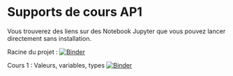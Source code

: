 # Supports de cours AP1

Vous trouverez des liens sur des Notebook Jupyter que vous pouvez lancer directement sans installation.

Racine du projet : [![Binder](https://mybinder.org/badge_logo.svg)](https://mybinder.org/v2/gh/UGE-IGM/amphis-AP1/master)

Cours 1 : Valeurs, variables, types [![Binder](https://mybinder.org/badge_logo.svg)](https://mybinder.org/v2/gh/UGE-IGM/amphis-AP1/master?filepath=1-valeurs-variables-types%2F1-valeurs-variables-types.ipynb)
